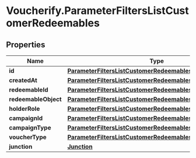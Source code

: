 # Voucherify.ParameterFiltersListCustomerRedeemables

## Properties

Name | Type | Description | Notes
------------ | ------------- | ------------- | -------------
**id** | [**ParameterFiltersListCustomerRedeemablesId**](ParameterFiltersListCustomerRedeemablesId.md) |  | [optional] 
**createdAt** | [**ParameterFiltersListCustomerRedeemablesCreatedAt**](ParameterFiltersListCustomerRedeemablesCreatedAt.md) |  | [optional] 
**redeemableId** | [**ParameterFiltersListCustomerRedeemablesRedeemableId**](ParameterFiltersListCustomerRedeemablesRedeemableId.md) |  | [optional] 
**redeemableObject** | [**ParameterFiltersListCustomerRedeemablesRedeemableObject**](ParameterFiltersListCustomerRedeemablesRedeemableObject.md) |  | [optional] 
**holderRole** | [**ParameterFiltersListCustomerRedeemablesHolderRole**](ParameterFiltersListCustomerRedeemablesHolderRole.md) |  | [optional] 
**campaignId** | [**ParameterFiltersListCustomerRedeemablesCampaignId**](ParameterFiltersListCustomerRedeemablesCampaignId.md) |  | [optional] 
**campaignType** | [**ParameterFiltersListCustomerRedeemablesCampaignType**](ParameterFiltersListCustomerRedeemablesCampaignType.md) |  | [optional] 
**voucherType** | [**ParameterFiltersListCustomerRedeemablesVoucherType**](ParameterFiltersListCustomerRedeemablesVoucherType.md) |  | [optional] 
**junction** | [**Junction**](Junction.md) |  | [optional] 


